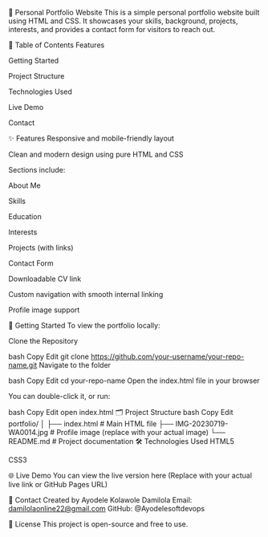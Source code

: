 💼 Personal Portfolio Website
This is a simple personal portfolio website built using HTML and CSS. It showcases your skills, background, projects, interests, and provides a contact form for visitors to reach out.

📌 Table of Contents
Features

Getting Started

Project Structure

Technologies Used

Live Demo

Contact

✨ Features
Responsive and mobile-friendly layout

Clean and modern design using pure HTML and CSS

Sections include:

About Me

Skills

Education

Interests

Projects (with links)

Contact Form

Downloadable CV link

Custom navigation with smooth internal linking

Profile image support

🚀 Getting Started
To view the portfolio locally:

Clone the Repository

bash
Copy
Edit
git clone https://github.com/your-username/your-repo-name.git
Navigate to the folder

bash
Copy
Edit
cd your-repo-name
Open the index.html file in your browser

You can double-click it, or run:

bash
Copy
Edit
open index.html
🗂 Project Structure
bash
Copy
Edit
portfolio/
│
├── index.html          # Main HTML file
├── IMG-20230719-WA0014.jpg  # Profile image (replace with your actual image)
└── README.md           # Project documentation
🛠 Technologies Used
HTML5

CSS3

🌐 Live Demo
You can view the live version here
(Replace with your actual live link or GitHub Pages URL)

📧 Contact
Created by Ayodele Kolawole Damilola
Email: damilolaonline22@gmail.com
GitHub: @Ayodelesoftdevops

📄 License
This project is open-source and free to use.
